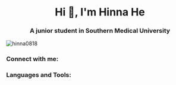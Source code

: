 <h1 align="center">Hi 👋, I'm Hinna He</h1>
<h3 align="center">A junior student in Southern Medical University</h3>

<p align="left"> <img src="https://komarev.com/ghpvc/?username=hinna0818&label=Profile%20views&color=0e75b6&style=flat" alt="hinna0818" /> </p>

<p align="left">  </p>

<p align="left">  </p>

<h3 align="left">Connect with me:</h3>
<p align="left">

</p>

<h3 align="left">Languages and Tools:</h3>
<p align="left">      <a href="https://www.php.net" target="_blank" rel="noreferrer"
